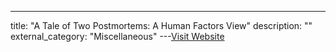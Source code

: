 ---
title: "A Tale of Two Postmortems: A Human Factors View"
description: ""
external_category: "Miscellaneous"
---[Visit Website](https://www.usenix.org/conference/srecon19asia/presentation/lund-postmortem)

